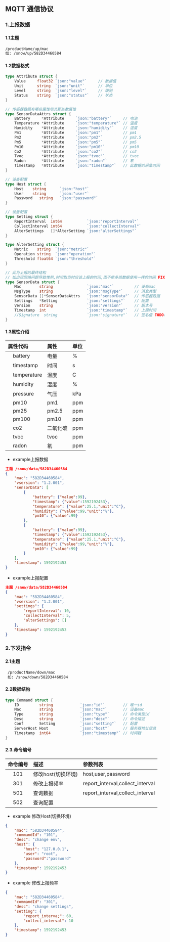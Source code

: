 ## MQTT 通信协议

### 1.上报数据

#### 1.1主题

```sh
/productName/up/mac
如: /snow/up/582D34460584
```

#### 1.2数据格式

```go
type Attribute struct {
    Value     float32 `json:"value"`     // 数据值
    Unit      string  `json:"unit"`      // 单位
    Level     string  `json:"level"`     // 级别
    Status    string  `json:"status"`    // 状态
}

// 传感器数据有哪些属性填充那些数属性
type SensorDataAttrs struct {
    Battery     *Attribute     `json:"battery"`     // 电池
    Temperature *Attribute     `json:"temperature"` // 温度
    Humidity    *Attribute     `json:"humidity"`    // 湿度
    Pm1         *Attribute     `json:"pm1"`         // pm1
    Pm2         *Attribute     `json:"pm2"`         // pm2.5
    Pm5         *Attribute     `json:"pm5"`         // pm5
    Pm10        *Attribute     `json:"pm10"`        // pm10
    Co2         *Attribute     `json:"co2"`         // co2
    Tvoc        *Attribute     `json:"tvoc"`        // tvoc
    Radon       *Attribute     `json:"radon"`       // 氡
    Timestamp   *Attribute     `json:"timestamp"`   // 此数据的采集时间
}

// 设备配置
type Host struct {
    Host    string      `json:"host"`
    User    string      `json:"user"`
    Password   string   `json:"password"`
}

// 设备配置
type Setting struct {
    ReportInterval  int64           `json:"reportInterval"`
    CollectInterval int64           `json:"collectInterval"`
    AlterSettings   []*AlterSetting `json:"alterSettings"`
}

type AlterSetting struct {
    Metric    string  `json:"metric"`
    Operation string  `json:"operation"`
    Threshold float64 `json:"threshold"`
}

// 此为上报的最终结构
// 如出现网络问题导致堆积,时间取当时应该上报的时间,而不能多组数据使用一样的时间 FIXME
type SensorData struct {
    Mac        string               `json:"mac"`         // 设备mac
    MsgType    string               `json:"msgType"`     // 消息类型
    SensorData []*SensorDataAttrs   `json:"sensorData"`  // 传感器数据
    Settings   *Setting             `json:"settings"`    // 配置
    Version    string               `json:"version"`     // 版本号
    Timestamp  int                  `json:"timestamp"`   // 上报时间
    //Signature  string             `json:"signature"`   // 签名值 TODO(规则未定)
}

```

#### 1.3属性介绍

| 属性代码          | 属性     | 单位 |
| :---------------- | :------- | :--- |
| &emsp;battery     | 电量     | %    |
| &emsp;timestamp   | 时间     | s    |
| &emsp;temperature | 温度     | C    |
| &emsp;humidity    | 湿度     | %    |
| &emsp;pressure    | 气压     | kPa  |
| &emsp;pm10        | pm1      | ppm  |
| &emsp;pm25        | pm2.5    | ppm  |
| &emsp;pm100       | pm10     | ppm  |
| &emsp;co2         | 二氧化碳 | ppm  |
| &emsp;tvoc        | tvoc     | ppm  |
| &emsp;radon       | 氡       | ppm  |

* example上报数据

```json
主题 /snow/data/582D34460584
{
    "mac": "582D34460584",
    "vsersion": "1.2.001",
    "sensorData": [
        {
            "battery": {"value":99},
            "timestamp": {"value":1592192453},
            "temperature": {"value":25.1,"unit":"C"},
            "humidity": {"value":99,"unit":"%"},
            "pm10": {"value":99}
        },
        {
            "battery": {"value":99},
            "timestamp": {"value":1592192453},
            "temperature": {"value":25.1,"unit":"C"},
            "humidity": {"value":99,"unit":"%"},
            "pm10": {"value":99}
        }
    ],
    "timestamp": 1592192453
}
```

* example上报配置

```json
主题 /snow/data/582D34460584
{
    "mac": "582D34460584",
    "vsersion": "1.2.001",
    "settings": {
        "reportInterval": 10,
        "collectInterval": 5,
        "alterSettings": []
    },
    "timestamp": 1592192453
}
```

### 2.下发指令

#### 2.1主题

```sh
 /productName/down/mac 
 如: /snow/down/582D34460584
```

#### 2.2数据结构

```go
type Command struct {
    ID         string            `json:"id"`        // 唯一id
    Mac        string            `json:"mac"`       // 设备mac
    Type       string            `json:"type"`      // 命令类型id
    Desc       string            `json:"desc"`      // 命令描述
    Conf       Setting           `json:"setting"`   // 配置
    ServerHost Host              `json:"host"`      // 服务器地址信息
    Timestamp  int64             `json:"timestamp"` // 时间戳
}
```

#### 2.3.命令编号

| 命令编号  | 描述               | 参数列表                         |
| :-------- | :----------------- | :------------------------------- |
| &emsp;101 | 修改host(切换环境) | host,user,password               |
| &emsp;301 | 修改上报频率       | report_interval,collect_interval |
| &emsp;501 | 查询数据           | report_interval,collect_interval |
| &emsp;502 | 查询配置           |

* example 修改Host(切换环境)

```json
{
    "mac": "582D34460584",
    "commandId": "101",
    "desc": "change env",
    "host": {
        "host": "127.0.0.1",
        "user": "root",
        "password":"password"
    },
    "timestamp": 1592192453
}
```

* example 修改上报频率

```json
{
    "mac": "582D34460584",
    "commandId": "301",
    "desc": "change settings",
    "setting": {
        "report_interva;": 60,
        "collect_interval": 10
    },
    "timestamp": 1592192453
}
```
